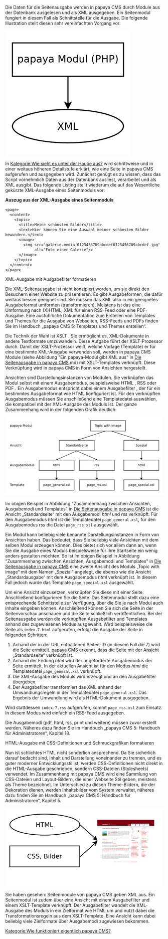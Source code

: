 
Die Daten für die Seitenausgabe werden in papaya CMS durch Module aus der Datenbank ausgelesen und als XML ausgegeben. Ein Seitenmodul fungiert in diesem Fall als Schnittstelle für die Ausgabe. Die folgende Illustration stellt diesen sehr vereinfachten Vorgang vor:

![File:Php-modul-zu-xml-ausgabe.png](images/Php-modul-zu-xml-ausgabe.png)

In [Kategorie:Wie sieht es unter der Haube aus?](export_de/Kategorie:Wie_sieht_es_unter_der_Haube_aus?.md) wird schrittweise und in einer weitaus höheren Detailstufe erklärt, wie eine Seite in papaya CMS aufgerufen und ausgegeben wird. Zunächst genügt es zu wissen, dass das Script vornehmlich Daten aus der Datenbank ausliest, verarbeitet und als XML ausgibt. Das folgende Listing stellt wiederum die auf das Wesentliche gekürzte XML-Ausgabe eines Seitenmoduls vor:

**Auszug aus der XML-Ausgabe eines Seitenmoduls**

~~~~ {.xml}
<page>
  <content>
    <topic>
      <title>Meine schönsten Bilder</title>
      <text>Hier können Sie eine Auswahl meiner schönsten Bilder bewundern.</text>
      <image>
        <img src="galerie.media.0123456789abcdef0123456789abcdef.jpg"
             alt="Foto einer Galerie"/>
      </image>
    </topic>
  </content>
</page>
~~~~

XML-Ausgabe mit Ausgabefilter formatieren

Die XML-Seitenausgabe ist nicht konzipiert worden, um sie direkt den Besuchern einer Website zu präsentieren. Es gibt Ausgabeformen, die dafür weitaus besser geeignet sind. Sie müssen das XML also in ein geeignetes Ausgabeformat umformen (transformieren). Meistens ist das eine Umformung nach (X)HTML, XML für einen RSS-Feed oder eine PDF-Ausgabe. Eine ausführliche Dokumentation zum Erstellen von Templates und Themes für die Ausgabe von Webseiten, RSS-Feeds und PDFs finden Sie im Handbuch „papaya CMS 5: Templates und Themes erstellen“.

Die Technik der Wahl ist XSLT . Sie ermöglicht es, XML-Dokumente in andere Textformate umzuwandeln. Diese Aufgabe führt der XSLT-Prozessor durch. Damit der XSLT-Prozessor weiß, welche Vorlage (Template) er für eine bestimmte XML-Ausgabe verwenden soll, werden in papaya CMS Module (siehe Abbildung "Ein papaya-Modul gibt XML aus" in [Die Seitenausgabe in papaya CMS](Die_Seitenausgabe_in_papaya_CMS.md).md) mit XSLT-Templates verknüpft. Diese Verknüpfung wird in papaya CMS in Form von Ansichten hergestellt.

Ansichten sind Darstellungsinstanzen von Modulen. Sie verknüpfen das Modul selbst mit einem Ausgabemodus, beispielsweise HTML , RSS oder PDF . Ein Ausgabemodus entspricht dabei einem Ausgabefilter , der für ein bestimmtes Ausgabeformat wie HTML konfiguriert ist. Für den verknüpften Ausgabemodus müssen Sie anschließend eine Templatedatei auswählen, die kompatibel mit der XML-Ausgabe des Moduls ist. Der ganze Zusammenhang wird in der folgenden Grafik deutlich:

![File:Ansichten.png](images/Ansichten.png)

Im obigen Beispiel in Abbildung "Zusammenhang zwischen Ansichten, Ausgabemodi und Templates" in [Die Seitenausgabe in papaya CMS](Die_Seitenausgabe_in_papaya_CMS.md) ist die Ansicht „Standardseite“ mit den Ausgabemodi *html* und *rss* verknüpft. Für den Ausgabemodus *html* ist die Templatedatei `page_general.xsl`, für den Ausgabemodus *rss* die Datei `page_rss.xsl` ausgewählt.

Ein Modul kann beliebig viele benannte Darstellungsinstanzen in Form von Ansichten haben. Das bedeutet, dass Sie beliebig viele Ansichten mit dem selben Modul erzeugen können. Dies bietet sich vor allem dann an, wenn Sie die Ausgabe eines Moduls beispielsweise für Ihre Startseite ein wenig anders gestalten möchten. So ist im obigen Beispiel in Abbildung "Zusammenhang zwischen Ansichten, Ausgabemodi und Templates" in [Die Seitenausgabe in papaya CMS](Die_Seitenausgabe_in_papaya_CMS.md) eine zweite Ansicht des Moduls „Topic with image“ mit dem Namen „Spezial“ angelegt, die ebenso wie die Ansicht „Standardausgabe“ mit dem Ausgabemodus *html* verknüpft ist. In diesem Fall jedoch wurde das Template `page_special.xsl` ausgewählt.

Um eine Ansicht einzusetzen, verknüpfen Sie diese mit einer Seite. Anschließend konfigurieren Sie die Seite. Das Seitenmodul stellt dazu eine entsprechende Schnittstelle zur Verfügung, über die Sie je nach Modul auch Inhalte eingeben können. Anschließend können Sie sich die Seite in der Seitenvorschau anschauen und die Seite schließlich veröffentlichen. Bei der Seitenausgabe werden die verknüpften Ausgabefilter und Templates anhand des zugewiesenen Modus ausgewählt. Wird beispielsweise die Seite als `index.7.html` aufgerufen, erfolgt die Ausgabe der Seite in folgenden Schritten:

1.  Anhand der in der URL enthaltenen Seiten-ID (in diesem Fall die 7) wird die Seite ermittelt. papaya CMS erkennt, dass die Seite mit der Ansicht „Standardseite“ verknüpft ist.
2.  Anhand der Endung *html* wird der angeforderte Ausgabemodus der Seite ermittelt. In der aktuellen Ansicht ist für den Modus *html* die Templatedatei `page_general.xsl` verknüpft.
3.  Die XML-Ausgabe des Moduls wird erzeugt und an den Ausgabefilter übergeben.
4.  Der Ausgabefilter transformiert das XML anhand der Umwandlungsregeln in der Templatedatei `page_general.xsl`. Das Ergebnis der Umwandlung wird als HTML-Dokument ausgegeben.

Wird stattdessen `index.7.rss` aufgerufen, kommt `page_rss.xsl` zum Einsatz. In diesem Modus wird einfach ein RSS-Feed ausgegeben.

Die Ausgabemodi (pdf, html, rss, print und weitere) müssen zuvor erstellt werden. Näheres dazu finden Sie im Handbuch „papaya CMS 5: Handbuch für Administratoren“, Kapitel 18.

HTML-Ausgabe mit CSS-Definitionen und Schmuckgrafiken formatieren

Nun ist schlichtes HTML nicht sonderlich ansprechend. Da Sie sicherlich darauf bedacht sind, Inhalt und Darstellung voneinander zu trennen, und es guter moderner Entwicklungsstil ist, werden CSS-Definitionen nicht direkt in die HTML-Ausgabe geschrieben, sondern CSS-Dateien (Stylesheets) verwendet. Im Zusammenhang mit papaya CMS wird eine Sammlung von CSS-Dateien und Layout-Bildern, die einer Webseite Stil geben, meistens als Theme bezeichnet. Im Unterschied zu diesen Theme-Bildern, die der Dekoration dienen, werden Inhaltsbilder vom System verwaltet, näheres dazu finden Sie im Handbuch „papaya CMS 5: Handbuch für Administratoren“, Kapitel 5.

![File:Html-css-ausgabe.png](images/Html-css-ausgabe.png)

Sie haben gesehen: Seitenmodule von papaya CMS geben XML aus. Ein Seitenmodul ist zudem über eine Ansicht mit einem Ausgabefilter und einem XSLT-Template verknüpft. Der Ausgabefilter wandelt die XML-Ausgabe des Moduls in ein Zielformat wie HTML um und nutzt dabei die Transformationsregeln aus dem XSLT-Template. Eine Ansicht kann dabei beliebig viele Zielformate über Ausgabemodi zugewiesen bekommen.

[Kategorie:Wie funktioniert eigentlich papaya CMS?](export_de/Kategorie:Wie_funktioniert_eigentlich_papaya_CMS?.md)
